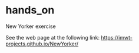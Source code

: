 # hands_on
New Yorker exercise

See the web page at the following link:
https://imwt-projects.github.io/NewYorker/

